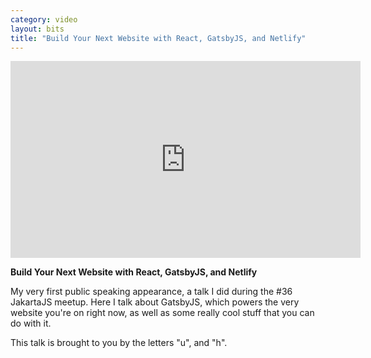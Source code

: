 ```yaml
---
category: video
layout: bits
title: "Build Your Next Website with React, GatsbyJS, and Netlify"
---
```


<iframe width="560" height="315" src="https://www.youtube-nocookie.com/embed/2-UdpRZEMfk" frameborder="0" allowfullscreen></iframe>

**Build Your Next Website with React, GatsbyJS, and Netlify**

My very first public speaking appearance, a talk I did during the #36 JakartaJS meetup. Here I talk about GatsbyJS, which powers the very website you're on right now, as well as some really cool stuff that you can do with it.

This talk is brought to you by the letters "u", and "h".
